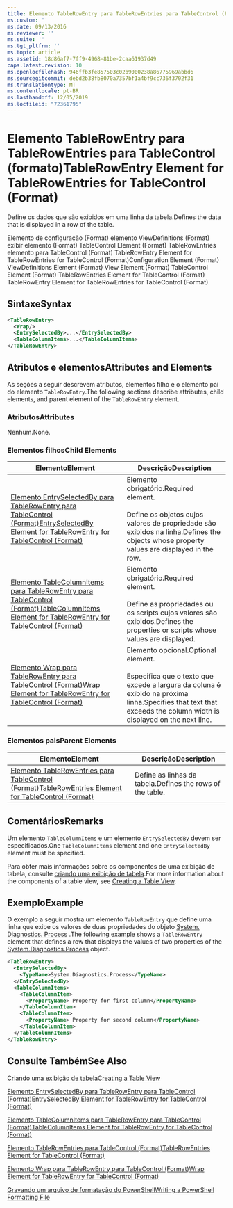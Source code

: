 ```yaml
---
title: Elemento TableRowEntry para TableRowEntries para TableControl (Format) | Microsoft Docs
ms.custom: ''
ms.date: 09/13/2016
ms.reviewer: ''
ms.suite: ''
ms.tgt_pltfrm: ''
ms.topic: article
ms.assetid: 18d86af7-7ff9-4968-81be-2caa61937d49
caps.latest.revision: 10
ms.openlocfilehash: 946ffb3fe857503c02b9000238a86775969abbd6
ms.sourcegitcommit: debd2b38fb8070a7357bf1a4bf9cc736f3702f31
ms.translationtype: MT
ms.contentlocale: pt-BR
ms.lasthandoff: 12/05/2019
ms.locfileid: "72361795"
---
```

# <a name="tablerowentry-element-for-tablerowentries-for-tablecontrol-format"></a><span data-ttu-id="60f5c-102">Elemento TableRowEntry para TableRowEntries para TableControl (formato)</span><span class="sxs-lookup"><span data-stu-id="60f5c-102">TableRowEntry Element for TableRowEntries for TableControl (Format)</span></span>

<span data-ttu-id="60f5c-103">Define os dados que são exibidos em uma linha da tabela.</span><span class="sxs-lookup"><span data-stu-id="60f5c-103">Defines the data that is displayed in a row of the table.</span></span>

<span data-ttu-id="60f5c-104">Elemento de configuração (Format) elemento ViewDefinitions (Format) exibir elemento (Format) TableControl Element (Format) TableRowEntries elemento para TableControl (Format) TableRowEntry Element for TableRowEntries for TableControl (Format)</span><span class="sxs-lookup"><span data-stu-id="60f5c-104">Configuration Element (Format) ViewDefinitions Element (Format) View Element (Format) TableControl Element (Format) TableRowEntries Element for TableControl (Format) TableRowEntry Element for TableRowEntries for TableControl (Format)</span></span>

## <a name="syntax"></a><span data-ttu-id="60f5c-105">Sintaxe</span><span class="sxs-lookup"><span data-stu-id="60f5c-105">Syntax</span></span>

```xml
<TableRowEntry>
  <Wrap/>
  <EntrySelectedBy>...</EntrySelectedBy>
  <TableColumnItems>...</TableColumnItems>
</TableRowEntry>
```

## <a name="attributes-and-elements"></a><span data-ttu-id="60f5c-106">Atributos e elementos</span><span class="sxs-lookup"><span data-stu-id="60f5c-106">Attributes and Elements</span></span>

<span data-ttu-id="60f5c-107">As seções a seguir descrevem atributos, elementos filho e o elemento pai do elemento `TableRowEntry`.</span><span class="sxs-lookup"><span data-stu-id="60f5c-107">The following sections describe attributes, child elements, and parent element of the `TableRowEntry` element.</span></span>

### <a name="attributes"></a><span data-ttu-id="60f5c-108">Atributos</span><span class="sxs-lookup"><span data-stu-id="60f5c-108">Attributes</span></span>

<span data-ttu-id="60f5c-109">Nenhum.</span><span class="sxs-lookup"><span data-stu-id="60f5c-109">None.</span></span>

### <a name="child-elements"></a><span data-ttu-id="60f5c-110">Elementos filhos</span><span class="sxs-lookup"><span data-stu-id="60f5c-110">Child Elements</span></span>

|<span data-ttu-id="60f5c-111">Elemento</span><span class="sxs-lookup"><span data-stu-id="60f5c-111">Element</span></span>|<span data-ttu-id="60f5c-112">Descrição</span><span class="sxs-lookup"><span data-stu-id="60f5c-112">Description</span></span>|
|-------------|-----------------|
|[<span data-ttu-id="60f5c-113">Elemento EntrySelectedBy para TableRowEntry para TableControl (Format)</span><span class="sxs-lookup"><span data-stu-id="60f5c-113">EntrySelectedBy Element for TableRowEntry for TableControl (Format)</span></span>](./entryselectedby-element-for-tablerowentry-for-tablecontrol-format.md)|<span data-ttu-id="60f5c-114">Elemento obrigatório.</span><span class="sxs-lookup"><span data-stu-id="60f5c-114">Required element.</span></span><br /><br /> <span data-ttu-id="60f5c-115">Define os objetos cujos valores de propriedade são exibidos na linha.</span><span class="sxs-lookup"><span data-stu-id="60f5c-115">Defines the objects whose property values are displayed in the row.</span></span>|
|[<span data-ttu-id="60f5c-116">Elemento TableColumnItems para TableRowEntry para TableControl (Format)</span><span class="sxs-lookup"><span data-stu-id="60f5c-116">TableColumnItems Element for TableRowEntry for TableControl (Format)</span></span>](./tablecolumnitems-element-for-tablerowentry-for-tablecontrol-format.md)|<span data-ttu-id="60f5c-117">Elemento obrigatório.</span><span class="sxs-lookup"><span data-stu-id="60f5c-117">Required element.</span></span><br /><br /> <span data-ttu-id="60f5c-118">Define as propriedades ou os scripts cujos valores são exibidos.</span><span class="sxs-lookup"><span data-stu-id="60f5c-118">Defines the properties or scripts whose values are displayed.</span></span>|
|[<span data-ttu-id="60f5c-119">Elemento Wrap para TableRowEntry para TableControl (Format)</span><span class="sxs-lookup"><span data-stu-id="60f5c-119">Wrap Element for TableRowEntry for TableControl (Format)</span></span>](./wrap-element-for-tablerowentry-for-tablecontrol-format.md)|<span data-ttu-id="60f5c-120">Elemento opcional.</span><span class="sxs-lookup"><span data-stu-id="60f5c-120">Optional element.</span></span><br /><br /> <span data-ttu-id="60f5c-121">Especifica que o texto que excede a largura da coluna é exibido na próxima linha.</span><span class="sxs-lookup"><span data-stu-id="60f5c-121">Specifies that text that exceeds the column width is displayed on the next line.</span></span>|

### <a name="parent-elements"></a><span data-ttu-id="60f5c-122">Elementos pais</span><span class="sxs-lookup"><span data-stu-id="60f5c-122">Parent Elements</span></span>

|<span data-ttu-id="60f5c-123">Elemento</span><span class="sxs-lookup"><span data-stu-id="60f5c-123">Element</span></span>|<span data-ttu-id="60f5c-124">Descrição</span><span class="sxs-lookup"><span data-stu-id="60f5c-124">Description</span></span>|
|-------------|-----------------|
|[<span data-ttu-id="60f5c-125">Elemento TableRowEntries para TableControl (Format)</span><span class="sxs-lookup"><span data-stu-id="60f5c-125">TableRowEntries Element for TableControl (Format)</span></span>](./tablerowentries-element-for-tablecontrol-format.md)|<span data-ttu-id="60f5c-126">Define as linhas da tabela.</span><span class="sxs-lookup"><span data-stu-id="60f5c-126">Defines the rows of the table.</span></span>|

## <a name="remarks"></a><span data-ttu-id="60f5c-127">Comentários</span><span class="sxs-lookup"><span data-stu-id="60f5c-127">Remarks</span></span>

<span data-ttu-id="60f5c-128">Um elemento `TableColumnItems` e um elemento `EntrySelectedBy` devem ser especificados.</span><span class="sxs-lookup"><span data-stu-id="60f5c-128">One `TableColumnItems` element and one `EntrySelectedBy` element must be specified.</span></span>

<span data-ttu-id="60f5c-129">Para obter mais informações sobre os componentes de uma exibição de tabela, consulte [criando uma exibição de tabela](./creating-a-table-view.md).</span><span class="sxs-lookup"><span data-stu-id="60f5c-129">For more information about the components of a table view, see [Creating a Table View](./creating-a-table-view.md).</span></span>

## <a name="example"></a><span data-ttu-id="60f5c-130">Exemplo</span><span class="sxs-lookup"><span data-stu-id="60f5c-130">Example</span></span>

<span data-ttu-id="60f5c-131">O exemplo a seguir mostra um elemento `TableRowEntry` que define uma linha que exibe os valores de duas propriedades do objeto [System. Diagnostics. Process](/dotnet/api/System.Diagnostics.Process) .</span><span class="sxs-lookup"><span data-stu-id="60f5c-131">The following example shows a `TableRowEntry` element that defines a row that displays the values of two properties of the [System.Diagnostics.Process](/dotnet/api/System.Diagnostics.Process) object.</span></span>

```xml
<TableRowEntry>
  <EntrySelectedBy>
    <TypeName>System.Diagnostics.Process</TypeName>
  </EntrySelectedBy>
  <TableColumnItems>
    <TableColumnItem>
      <PropertyName> Property for first column</PropertyName>
    </TableColumnItem>
    <TableColumnItem>
      <PropertyName> Property for second column</PropertyName>
    </TableColumnItem>
  </TableColumnItems>
</TableRowEntry>
```

## <a name="see-also"></a><span data-ttu-id="60f5c-132">Consulte Também</span><span class="sxs-lookup"><span data-stu-id="60f5c-132">See Also</span></span>

[<span data-ttu-id="60f5c-133">Criando uma exibição de tabela</span><span class="sxs-lookup"><span data-stu-id="60f5c-133">Creating a Table View</span></span>](./creating-a-table-view.md)

[<span data-ttu-id="60f5c-134">Elemento EntrySelectedBy para TableRowEntry para TableControl (Format)</span><span class="sxs-lookup"><span data-stu-id="60f5c-134">EntrySelectedBy Element for TableRowEntry for TableControl (Format)</span></span>](./entryselectedby-element-for-tablerowentry-for-tablecontrol-format.md)

[<span data-ttu-id="60f5c-135">Elemento TableColumnItems para TableRowEntry para TableControl (Format)</span><span class="sxs-lookup"><span data-stu-id="60f5c-135">TableColumnItems Element for TableRowEntry for TableControl (Format)</span></span>](./tablecolumnitems-element-for-tablerowentry-for-tablecontrol-format.md)

[<span data-ttu-id="60f5c-136">Elemento TableRowEntries para TableControl (Format)</span><span class="sxs-lookup"><span data-stu-id="60f5c-136">TableRowEntries Element for TableControl (Format)</span></span>](./tablerowentries-element-for-tablecontrol-format.md)

[<span data-ttu-id="60f5c-137">Elemento Wrap para TableRowEntry para TableControl (Format)</span><span class="sxs-lookup"><span data-stu-id="60f5c-137">Wrap Element for TableRowEntry for TableControl (Format)</span></span>](./wrap-element-for-tablerowentry-for-tablecontrol-format.md)

[<span data-ttu-id="60f5c-138">Gravando um arquivo de formatação do PowerShell</span><span class="sxs-lookup"><span data-stu-id="60f5c-138">Writing a PowerShell Formatting File</span></span>](./writing-a-powershell-formatting-file.md)
